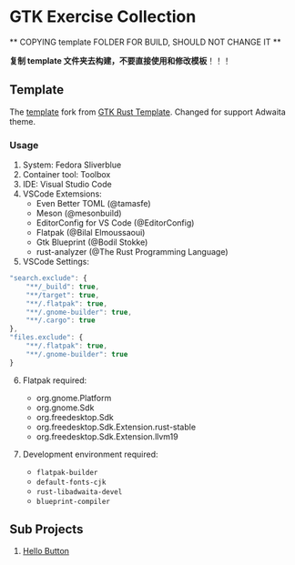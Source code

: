 # GTK Exercise Collection

** COPYING template FOLDER FOR BUILD, SHOULD NOT CHANGE IT **

**复制 template 文件夹去构建，不要直接使用和修改模板**！！！

## Template

The [template](template/) fork from [GTK Rust Template](https://gitlab.gnome.org/World/Rust/gtk-rust-template). Changed for support Adwaita theme.

### Usage

1. System: Fedora Sliverblue
2. Container tool: Toolbox
3. IDE: Visual Studio Code
4. VSCode Extemsions:
    - Even Better TOML (@tamasfe)
    - Meson (@mesonbuild)
    - EditorConfig for VS Code (@EditorConfig)
    - Flatpak (@Bilal Elmoussaoui)
    - Gtk Blueprint (@Bodil Stokke)
    - rust-analyzer (@The Rust Programming Language)
5. VSCode Settings:

```js
"search.exclude": {
    "**/_build": true,
    "**/target": true,
    "**/.flatpak": true,
    "**/.gnome-builder": true,
    "**/.cargo": true
},
"files.exclude": {
    "**/.flatpak": true,
    "**/.gnome-builder": true
}
```

6. Flatpak required:
    - org.gnome.Platform
    - org.gnome.Sdk
    - org.freedesktop.Sdk
    - org.freedesktop.Sdk.Extension.rust-stable
    - org.freedesktop.Sdk.Extension.llvm19

7. Development environment required:
    - `flatpak-builder`
    - `default-fonts-cjk`
    - `rust-libadwaita-devel`
    - `blueprint-compiler`

## Sub Projects

1. [Hello Button](hello_button/)

